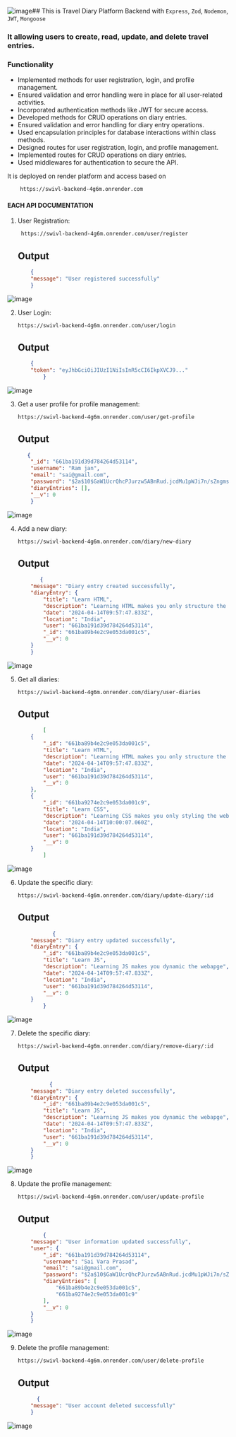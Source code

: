 ![image](https://github.com/Saivaraprasad48/swivl_back/assets/93783719/ddca436c-3ffb-489a-b8d3-f394513038fb)## This is Travel Diary Platform Backend with `Express`, `Zod`, `Nodemon`, `JWT`, `Mongoose`

### It allowing users to create, read, update, and delete travel entries.

### Functionality 
- Implemented methods for user registration, login, and profile management.
- Ensured validation and error handling were in place for all user-related activities.
- Incorporated authentication methods like JWT for secure access.
- Developed methods for CRUD operations on diary entries.
- Ensured validation and error handling for diary entry operations.
- Used encapsulation principles for database interactions within class methods.
- Designed routes for user registration, login, and profile management.
- Implemented routes for CRUD operations on diary entries.
- Used middlewares for authentication to secure the API.


It is deployed on render platform and access based on
```bash
    https://swivl-backend-4g6m.onrender.com
```

#### EACH API DOCUMENTATION

1. User Registration:

   ```bash
    https://swivl-backend-4g6m.onrender.com/user/register
   ```
   ## Output
    ```json
        {
        "message": "User registered successfully"
        }
      ```
![image](https://github.com/Saivaraprasad48/swivl_back/assets/93783719/7caf1c4e-279d-4d52-a33f-f63ec64df7cf)

2. User Login:

   ```bash
   https://swivl-backend-4g6m.onrender.com/user/login
   ```
   ## Output
    ```json
        {
        "token": "eyJhbGciOiJIUzI1NiIsInR5cCI6IkpXVCJ9..."
            }
      ```
![image](https://github.com/Saivaraprasad48/swivl_back/assets/93783719/f081b2ec-3659-4cb5-b64f-0df8c92f4699)

3. Get a user profile for profile management:

   ```bash
   https://swivl-backend-4g6m.onrender.com/user/get-profile
   ```
   ## Output
    ```json
       {
        "_id": "661ba191d39d784264d53114",
        "username": "Ram jan",
        "email": "sai@gmail.com",
        "password": "$2a$10$GaW1UcrQhcPJurzw5ABnRud.jcdMu1pWJi7n/sZngmsEpQueaRmPu",
        "diaryEntries": [],
        "__v": 0
        }
      ```
![image](https://github.com/Saivaraprasad48/swivl_back/assets/93783719/16614226-2263-4d15-9114-d6b1d441c4f4)

4. Add a new diary:

   ```bash
   https://swivl-backend-4g6m.onrender.com/diary/new-diary
   ```
   ## Output
    ```json
           {
        "message": "Diary entry created successfully",
        "diaryEntry": {
            "title": "Learn HTML",
            "description": "Learning HTML makes you only structure the elements on page",
            "date": "2024-04-14T09:57:47.833Z",
            "location": "India",
            "user": "661ba191d39d784264d53114",
            "_id": "661ba89b4e2c9e053da001c5",
            "__v": 0
        }
        }
      ```
![image](https://github.com/Saivaraprasad48/swivl_back/assets/93783719/48b1f42b-b8b1-4bad-8a28-c4a1a440f5fa)

5. Get all diaries:

   ```bash
   https://swivl-backend-4g6m.onrender.com/diary/user-diaries
   ```
   ## Output
    ```json
            [
        {
            "_id": "661ba89b4e2c9e053da001c5",
            "title": "Learn HTML",
            "description": "Learning HTML makes you only structure the elements on page",
            "date": "2024-04-14T09:57:47.833Z",
            "location": "India",
            "user": "661ba191d39d784264d53114",
            "__v": 0
        },
        {
            "_id": "661ba9274e2c9e053da001c9",
            "title": "Learn CSS",
            "description": "Learning CSS makes you only styling the webapge",
            "date": "2024-04-14T10:00:07.060Z",
            "location": "India",
            "user": "661ba191d39d784264d53114",
            "__v": 0
        }
            ]
      ```
![image](https://github.com/Saivaraprasad48/swivl_back/assets/93783719/6515098d-83ca-48f8-88f5-bf31e9209d9b)


6. Update the specific diary:

   ```bash
   https://swivl-backend-4g6m.onrender.com/diary/update-diary/:id
   ```
   ## Output
    ```json
               {
        "message": "Diary entry updated successfully",
        "diaryEntry": {
            "_id": "661ba89b4e2c9e053da001c5",
            "title": "Learn JS",
            "description": "Learning JS makes you dynamic the webapge",
            "date": "2024-04-14T09:57:47.833Z",
            "location": "India",
            "user": "661ba191d39d784264d53114",
            "__v": 0
        }
            }
      ```
![image](https://github.com/Saivaraprasad48/swivl_back/assets/93783719/57c9fa7a-66c7-4cd6-82cb-a62a397e7014)

7. Delete the specific diary:

   ```bash
   https://swivl-backend-4g6m.onrender.com/diary/remove-diary/:id
   ```
   ## Output
    ```json
              {
        "message": "Diary entry deleted successfully",
        "diaryEntry": {
            "_id": "661ba89b4e2c9e053da001c5",
            "title": "Learn JS",
            "description": "Learning JS makes you dynamic the webapge",
            "date": "2024-04-14T09:57:47.833Z",
            "location": "India",
            "user": "661ba191d39d784264d53114",
            "__v": 0
        }
        }
      ```
![image](https://github.com/Saivaraprasad48/swivl_back/assets/93783719/c62e487b-c3d2-4fd7-8026-a1f93e68ffb9)

8. Update the profile management:

   ```bash
   https://swivl-backend-4g6m.onrender.com/user/update-profile
   ```
   ## Output
    ```json
            {
        "message": "User information updated successfully",
        "user": {
            "_id": "661ba191d39d784264d53114",
            "username": "Sai Vara Prasad",
            "email": "sai@gmail.com",
            "password": "$2a$10$GaW1UcrQhcPJurzw5ABnRud.jcdMu1pWJi7n/sZngmsEpQueaRmPu",
            "diaryEntries": [
                "661ba89b4e2c9e053da001c5",
                "661ba9274e2c9e053da001c9"
            ],
            "__v": 0
        }
        }
      ```
![image](https://github.com/Saivaraprasad48/swivl_back/assets/93783719/ef21b558-ec31-4dd3-9dd9-36232ff9c3d5)


9. Delete the profile management:

   ```bash
   https://swivl-backend-4g6m.onrender.com/user/delete-profile
   ```
   ## Output
    ```json
          {
        "message": "User account deleted successfully"
        }
      ```
![image](https://github.com/Saivaraprasad48/swivl_back/assets/93783719/3eaaf0ef-84ba-4c03-9ef9-610bf225b220)


